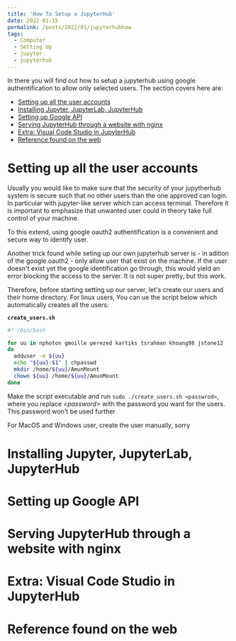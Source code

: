 ```yaml
---
title: 'How To Setup a JupyterHub'
date: 2022-01-15
permalink: /posts/2022/01/jupyterhubhow
tags:
  - Computer
  - Setting Up
  - jupyter
  - jupyterhub
---
```



In there you will find out how to setup a jupyterhub using google authentification to allow only selected users. The section covers here are: 

<!-- TOC -->

- [Setting up all the user accounts](#setting-up-all-the-user-accounts)
- [Installing Jupyter, JupyterLab, JupyterHub](#installing-jupyter-jupyterlab-jupyterhub)
- [Setting up Google API](#setting-up-google-api)
- [Serving JupyterHub through a website with nginx](#serving-jupyterhub-through-a-website-with-nginx)
- [Extra: Visual Code Studio in JupyterHub](#extra-visual-code-studio-in-jupyterhub)
- [Reference found on the web](#reference-found-on-the-web)

<!-- /TOC -->


# Setting up all the user accounts

Usually you would like to make sure that the security of your jupytherhub system is secure such that no other users than the one approved can login. In particular with jupyter-like server which can access terminal. Therefore it is important to emphasize that unwanted user could in theory take full control of your machine. 


To this extend, using google oauth2 authentification is a convenient and secure way to identify user.

Another trick found while seting up our own jupyterhub server is - in adition of the google oauth2 - only allow user that exist on the  machine. If the user doesn't exist yet the google identification go through, this would yield an error blocking the access to the server. It is not super pretty, but this work. 


Therefore, before starting setting up our server, let's create our users and their home directory. For linux users, You can ue the script below which automatically creates all the users:

**`create_users.sh`**
```bash
#! /bin/bash

for uu in nphoton gmoille perezed kartiks tsrahman khoang98 jstone12
do
  adduser -m ${uu}
  echo "${uu}:$1" | chpasswd
  mkdir /home/${uu}/AmunMount
  chown ${uu} /home/${uu}/AmunMount
done
```

 Make the script executable and run `sudo ./create_users.sh <passwrod>`, where you replace _\<password\>_ with the password you want for the users. This password won't be used further 


 For MacOS and Windows user, create the user manually, sorry 


# Installing Jupyter, JupyterLab, JupyterHub



# Setting up Google API

# Serving JupyterHub through a website with nginx

# Extra: Visual Code Studio in JupyterHub

<!-- 
install configurable--http-proxy jupyterhub oauthenticator


reverse nginx

aoauth with google need to configur the dashboard for redirect handshake

install vcode studio in the browser : curl -fsSL https://code-server.dev/install.sh | sh

pip install jupyter-server-proxy

pip install jupyter-vscode-proxy

npmp for the reverse httpp -->

# Reference found on the web 

